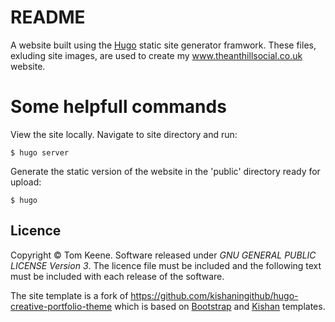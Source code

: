 # README

A website built using the <a href='https://gohugo.io'>Hugo</a> static site generator framwork. These files, exluding site images, are used to create my www.theanthillsocial.co.uk website.

# Some helpfull commands       

View the site locally. Navigate to site directory and run:

    $ hugo server

Generate the static version of the website in the 'public' directory ready for upload:

    $ hugo


## Licence

Copyright © Tom Keene. Software released under *GNU GENERAL PUBLIC LICENSE Version 3*. The licence file must be included and the following text must be included with each release of the software.

The site template is a fork of https://github.com/kishaningithub/hugo-creative-portfolio-theme which is based on <a href='https://bootstrapious.com/free-templates' class='external'>Bootstrap</a> and <a href='https://github.com/kishaningithub'>Kishan</a> templates.
